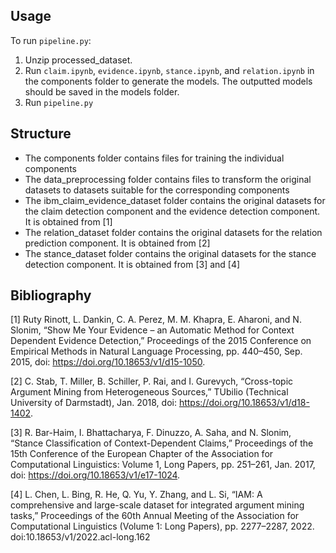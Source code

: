## Usage
To run `pipeline.py`:
1. Unzip processed_dataset.
2. Run `claim.ipynb`, `evidence.ipynb`, `stance.ipynb`, and `relation.ipynb` in the components folder to generate the models. The outputted models should be saved in the models folder.
3. Run `pipeline.py`

## Structure
- The components folder contains files for training the individual components
- The data_preprocessing folder contains files to transform the original datasets to datasets suitable for the corresponding components
- The ibm_claim_evidence_dataset folder contains the original datasets for the claim detection component and the evidence detection component. It is obtained from [1]
- The relation_dataset folder contains the original datasets for the relation prediction component. It is obtained from [2]
- The stance_dataset folder contains the original datasets for the stance detection component. It is obtained from [3] and [4]

## Bibliography
[1] Ruty Rinott, L. Dankin, C. A. Perez, M. M. Khapra, E. Aharoni, and N. Slonim, “Show Me Your Evidence – an Automatic Method for Context Dependent Evidence Detection,” Proceedings of the 2015 Conference on Empirical Methods in Natural Language Processing, pp. 440–450, Sep. 2015, doi: https://doi.org/10.18653/v1/d15-1050.

[2] C. Stab, T. Miller, B. Schiller, P. Rai, and I. Gurevych, “Cross-topic Argument Mining from Heterogeneous Sources,” TUbilio (Technical University of Darmstadt), Jan. 2018, doi: https://doi.org/10.18653/v1/d18-1402.

[3] R. Bar-Haim, I. Bhattacharya, F. Dinuzzo, A. Saha, and N. Slonim, “Stance Classification of Context-Dependent Claims,” Proceedings of the 15th Conference of the European Chapter of the Association for Computational Linguistics: Volume 1, Long Papers, pp. 251–261, Jan. 2017, doi: https://doi.org/10.18653/v1/e17-1024.

[4] L. Chen, L. Bing, R. He, Q. Yu, Y. Zhang, and L. Si, “IAM: A comprehensive and large-scale dataset for integrated argument mining tasks,” Proceedings of the 60th Annual Meeting of the Association for Computational Linguistics (Volume 1: Long Papers), pp. 2277–2287, 2022. doi:10.18653/v1/2022.acl-long.162
